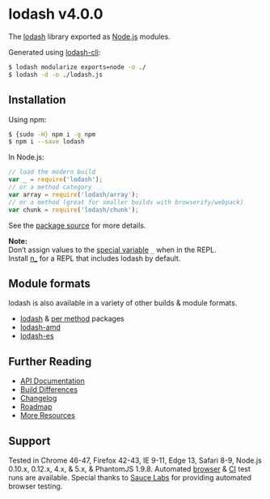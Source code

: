# lodash v4.0.0

The [lodash](https://lodash.com/) library exported as [Node.js](https://nodejs.org/) modules.

Generated using [lodash-cli](https://www.npmjs.com/package/lodash-cli):
```bash
$ lodash modularize exports=node -o ./
$ lodash -d -o ./lodash.js
```

## Installation

Using npm:

```bash
$ {sudo -H} npm i -g npm
$ npm i --save lodash
```

In Node.js:

```js
// load the modern build
var _ = require('lodash');
// or a method category
var array = require('lodash/array');
// or a method (great for smaller builds with browserify/webpack)
var chunk = require('lodash/chunk');
```

See the [package source](https://github.com/lodash/lodash/tree/4.0.0-npm) for more details.

**Note:**<br>
Don’t assign values to the [special variable](http://nodejs.org/api/repl.html#repl_repl_features) `_` when in the REPL.<br>
Install [n_](https://www.npmjs.com/package/n_) for a REPL that includes lodash by default.

## Module formats

lodash is also available in a variety of other builds & module formats.

 * [lodash](https://www.npmjs.com/package/lodash) & [per method](https://www.npmjs.com/browse/keyword/lodash-modularized) packages
 * [lodash-amd](https://www.npmjs.com/package/lodash-amd)
 * [lodash-es](https://www.npmjs.com/package/lodash-es)

## Further Reading

  * [API Documentation](https://lodash.com/docs)
  * [Build Differences](https://github.com/lodash/lodash/wiki/Build-Differences)
  * [Changelog](https://github.com/lodash/lodash/wiki/Changelog)
  * [Roadmap](https://github.com/lodash/lodash/wiki/Roadmap)
  * [More Resources](https://github.com/lodash/lodash/wiki/Resources)

## Support

Tested in Chrome 46-47, Firefox 42-43, IE 9-11, Edge 13, Safari 8-9, Node.js 0.10.x, 0.12.x, 4.x, & 5.x, &amp; PhantomJS 1.9.8.
Automated [browser](https://saucelabs.com/u/lodash) & [CI](https://travis-ci.org/lodash/lodash/) test runs are available. Special thanks to [Sauce Labs](https://saucelabs.com/) for providing automated browser testing.
